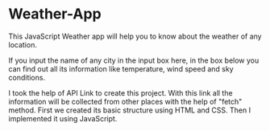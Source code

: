 # Weather-App

This JavaScript Weather app will help you to know about the weather of any location.

If you input the name of any city in the input box here, in the box below you can find out 
all its information like temperature, wind speed and sky conditions.

I took the help of API Link to create this project. With this link all the information will be collected from other
places with the help of "fetch" method. First we created its basic structure using HTML and CSS. Then I implemented it using JavaScript.
